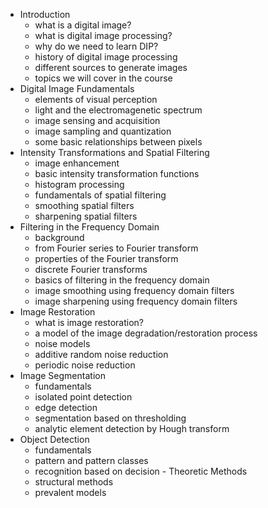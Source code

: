 - Introduction
  - what is a digital image?
  - what is digital image processing?
  - why do we need to learn DIP?
  - history of digital image processing
  - different sources to generate images
  - topics we will cover in the course
- Digital Image Fundamentals
  - elements of visual perception
  - light and the electromagenetic spectrum
  - image sensing and acquisition
  - image sampling and quantization
  - some basic relationships between pixels
- Intensity Transformations and Spatial Filtering
  - image enhancement
  - basic intensity transformation functions
  - histogram processing
  - fundamentals of spatial filtering
  - smoothing spatial filters
  - sharpening spatial filters
- Filtering in the Frequency Domain
  - background
  - from Fourier series to Fourier transform
  - properties of the Fourier transform
  - discrete Fourier transforms
  - basics of filtering in the frequency domain
  - image smoothing using frequency domain filters
  - image sharpening using frequency domain filters
- Image Restoration
  - what is image restoration?
  - a model of the image degradation/restoration process
  - noise models
  - additive random noise reduction
  - periodic noise reduction
- Image Segmentation
  - fundamentals
  - isolated point detection
  - edge detection
  - segmentation based on thresholding
  - analytic element detection by Hough transform
- Object Detection
  - fundamentals
  - pattern and pattern classes
  - recognition based on decision - Theoretic Methods
  - structural methods
  - prevalent models